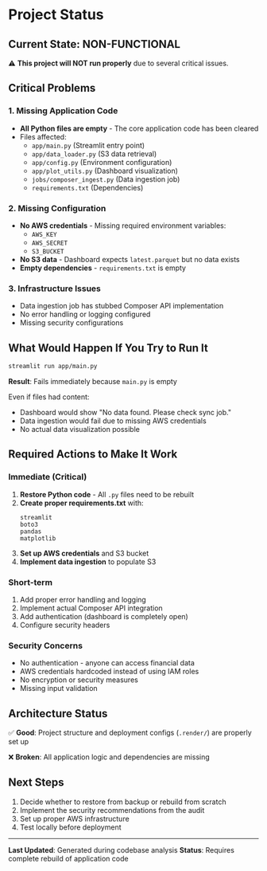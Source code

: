 # Project Status

## Current State: NON-FUNCTIONAL

⚠️ **This project will NOT run properly** due to several critical issues.

## Critical Problems

### 1. Missing Application Code
- **All Python files are empty** - The core application code has been cleared
- Files affected:
  - `app/main.py` (Streamlit entry point)
  - `app/data_loader.py` (S3 data retrieval)
  - `app/config.py` (Environment configuration)
  - `app/plot_utils.py` (Dashboard visualization)
  - `jobs/composer_ingest.py` (Data ingestion job)
  - `requirements.txt` (Dependencies)

### 2. Missing Configuration
- **No AWS credentials** - Missing required environment variables:
  - `AWS_KEY`
  - `AWS_SECRET`
  - `S3_BUCKET`
- **No S3 data** - Dashboard expects `latest.parquet` but no data exists
- **Empty dependencies** - `requirements.txt` is empty

### 3. Infrastructure Issues
- Data ingestion job has stubbed Composer API implementation
- No error handling or logging configured
- Missing security configurations

## What Would Happen If You Try to Run It

```bash
streamlit run app/main.py
```
**Result**: Fails immediately because `main.py` is empty

Even if files had content:
- Dashboard would show "No data found. Please check sync job."
- Data ingestion would fail due to missing AWS credentials
- No actual data visualization possible

## Required Actions to Make It Work

### Immediate (Critical)
1. **Restore Python code** - All `.py` files need to be rebuilt
2. **Create proper requirements.txt** with:
   ```
   streamlit
   boto3
   pandas
   matplotlib
   ```
3. **Set up AWS credentials** and S3 bucket
4. **Implement data ingestion** to populate S3

### Short-term
1. Add proper error handling and logging
2. Implement actual Composer API integration
3. Add authentication (dashboard is completely open)
4. Configure security headers

### Security Concerns
- No authentication - anyone can access financial data
- AWS credentials hardcoded instead of using IAM roles
- No encryption or security measures
- Missing input validation

## Architecture Status

✅ **Good**: Project structure and deployment configs (`.render/`) are properly set up

❌ **Broken**: All application logic and dependencies are missing

## Next Steps

1. Decide whether to restore from backup or rebuild from scratch
2. Implement the security recommendations from the audit
3. Set up proper AWS infrastructure
4. Test locally before deployment

---

**Last Updated**: Generated during codebase analysis
**Status**: Requires complete rebuild of application code